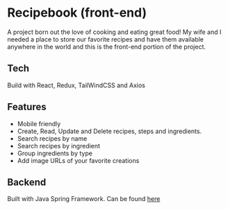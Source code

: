 # Recipebook (front-end)

A project born out the love of cooking and eating great food! My wife and I needed a place to store our favorite recipes and have them available anywhere in the world and this is the front-end portion of  the project. 

## Tech
Build with React, Redux, TailWindCSS and Axios
 
## Features
* Mobile friendly
* Create, Read, Update and Delete recipes, steps and ingredients.
* Search recipes by name
* Search recipes by ingredient
* Group ingredients by type
* Add image URLs of your favorite creations 

## Backend
Built with Java Spring Framework. Can be found  [here](https://github.com/kai-blt/recipebook-backend)
